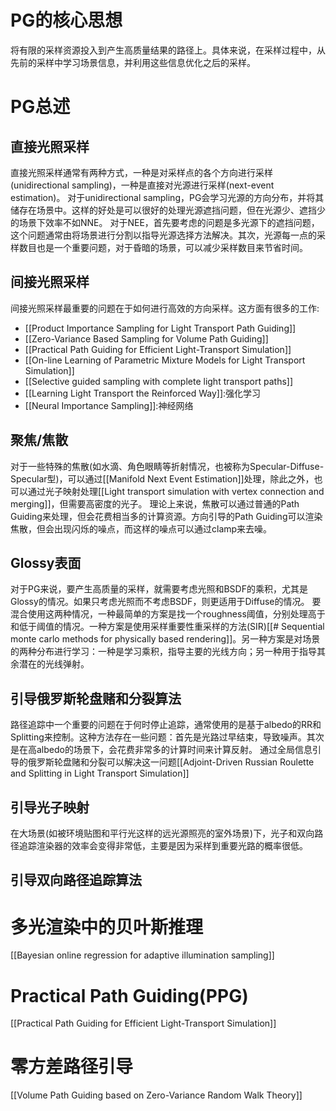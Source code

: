 # PG的核心思想
将有限的采样资源投入到产生高质量结果的路径上。具体来说，在采样过程中，从先前的采样中学习场景信息，并利用这些信息优化之后的采样。
# PG总述
## 直接光照采样
直接光照采样通常有两种方式，一种是对采样点的各个方向进行采样(unidirectional sampling)，一种是直接对光源进行采样(next-event estimation)。
对于unidirectional sampling，PG会学习光源的方向分布，并将其储存在场景中。这样的好处是可以很好的处理光源遮挡问题，但在光源少、遮挡少的场景下效率不如NNE。
对于NEE，首先要考虑的问题是多光源下的遮挡问题，这个问题通常由将场景进行分割以指导光源选择方法解决。其次，光源每一点的采样数目也是一个重要问题，对于昏暗的场景，可以减少采样数目来节省时间。
## 间接光照采样
间接光照采样最重要的问题在于如何进行高效的方向采样。这方面有很多的工作:
+ [[Product Importance Sampling for Light Transport Path Guiding]]
+ [[Zero-Variance Based Sampling for Volume Path Guiding]]
+ [[Practical Path Guiding for Efficient Light-Transport Simulation]]
+ [[On-line Learning of Parametric Mixture Models for Light Transport Simulation]]
+ [[Selective guided sampling with complete light transport paths]]
+ [[Learning Light Transport the Reinforced Way]]:强化学习
+ [[Neural Importance Sampling]]:神经网络
## 聚焦/焦散
对于一些特殊的焦散(如水滴、角色眼睛等折射情况，也被称为Specular-Diffuse-Specular型)，可以通过[[Manifold Next Event Estimation]]处理，除此之外，也可以通过光子映射处理[[Light transport simulation with vertex connection and merging]]，但需要高密度的光子。
理论上来说，焦散可以通过普通的Path Guiding来处理，但会花费相当多的计算资源。方向引导的Path Guiding可以渲染焦散，但会出现闪烁的噪点，而这样的噪点可以通过clamp来去噪。
## Glossy表面
对于PG来说，要产生高质量的采样，就需要考虑光照和BSDF的乘积，尤其是Glossy的情况。如果只考虑光照而不考虑BSDF，则更适用于Diffuse的情况。
要混合使用这两种情况，一种最简单的方案是找一个roughness阈值，分别处理高于和低于阈值的情况。一种方案是使用采样重要性重采样的方法(SIR)[[# Sequential monte carlo methods for physically based rendering]]。另一种方案是对场景的两种分布进行学习：一种是学习乘积，指导主要的光线方向；另一种用于指导其余潜在的光线弹射。
## 引导俄罗斯轮盘赌和分裂算法
路径追踪中一个重要的问题在于何时停止追踪，通常使用的是基于albedo的RR和Splitting来控制。这种方法存在一些问题：首先是光路过早结束，导致噪声。其次是在高albedo的场景下，会花费非常多的计算时间来计算反射。
通过全局信息引导的俄罗斯轮盘赌和分裂可以解决这一问题[[Adjoint-Driven Russian Roulette and Splitting in Light Transport Simulation]]
## 引导光子映射
在大场景(如被环境贴图和平行光这样的远光源照亮的室外场景)下，光子和双向路径追踪渲染器的效率会变得非常低，主要是因为采样到重要光路的概率很低。
## 引导双向路径追踪算法

# 多光渲染中的贝叶斯推理
[[Bayesian online regression for adaptive illumination sampling]]
# Practical Path Guiding(PPG)
[[Practical Path Guiding for Efficient Light-Transport Simulation]]
# 零方差路径引导
[[Volume Path Guiding based on Zero-Variance Random Walk Theory]]
